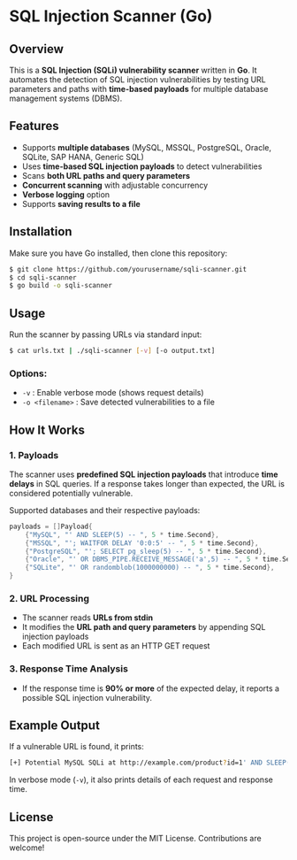 # SQL Injection Scanner (Go)

## Overview
This is a **SQL Injection (SQLi) vulnerability scanner** written in **Go**. It automates the detection of SQL injection vulnerabilities by testing URL parameters and paths with **time-based payloads** for multiple database management systems (DBMS).

## Features
- Supports **multiple databases** (MySQL, MSSQL, PostgreSQL, Oracle, SQLite, SAP HANA, Generic SQL)
- Uses **time-based SQL injection payloads** to detect vulnerabilities
- Scans **both URL paths and query parameters**
- **Concurrent scanning** with adjustable concurrency
- **Verbose logging** option
- Supports **saving results to a file**

## Installation
Make sure you have Go installed, then clone this repository:

```sh
$ git clone https://github.com/yourusername/sqli-scanner.git
$ cd sqli-scanner
$ go build -o sqli-scanner
```

## Usage
Run the scanner by passing URLs via standard input:

```sh
$ cat urls.txt | ./sqli-scanner [-v] [-o output.txt]
```

### Options:
- `-v` : Enable verbose mode (shows request details)
- `-o <filename>` : Save detected vulnerabilities to a file

## How It Works
### 1. Payloads
The scanner uses **predefined SQL injection payloads** that introduce **time delays** in SQL queries. If a response takes longer than expected, the URL is considered potentially vulnerable.

Supported databases and their respective payloads:
```go
payloads = []Payload{
    {"MySQL", "' AND SLEEP(5) -- ", 5 * time.Second},
    {"MSSQL", "'; WAITFOR DELAY '0:0:5' -- ", 5 * time.Second},
    {"PostgreSQL", "'; SELECT pg_sleep(5) -- ", 5 * time.Second},
    {"Oracle", "' OR DBMS_PIPE.RECEIVE_MESSAGE('a',5) -- ", 5 * time.Second},
    {"SQLite", "' OR randomblob(1000000000) -- ", 5 * time.Second},
}
```

### 2. URL Processing
- The scanner reads **URLs from stdin**
- It modifies the **URL path and query parameters** by appending SQL injection payloads
- Each modified URL is sent as an HTTP GET request

### 3. Response Time Analysis
- If the response time is **90% or more** of the expected delay, it reports a possible SQL injection vulnerability.

## Example Output
If a vulnerable URL is found, it prints:
```sh
[+] Potential MySQL SQLi at http://example.com/product?id=1' AND SLEEP(5) --  (response time: 5.02s)
```

In verbose mode (`-v`), it also prints details of each request and response time.

## License
This project is open-source under the MIT License. Contributions are welcome!

